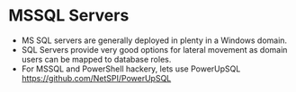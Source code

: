 
# **MSSQL Servers**



- MS SQL servers are generally deployed in plenty in a Windows domain.
- SQL Servers provide very good options for lateral movement as domain users can be mapped to database roles.
- For MSSQL and PowerShell hackery, lets use PowerUpSQL
https://github.com/NetSPI/PowerUpSQL



